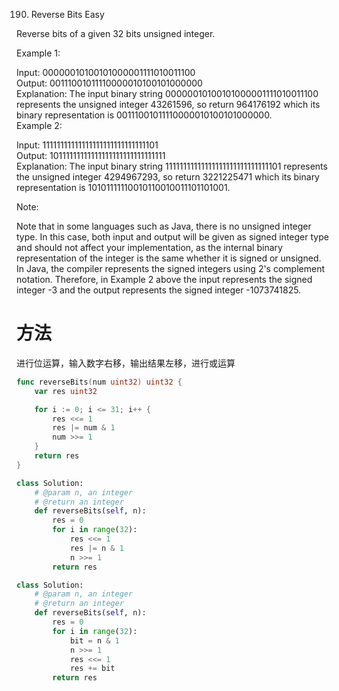 190. Reverse Bits
Easy

Reverse bits of a given 32 bits unsigned integer.



Example 1:

Input: 00000010100101000001111010011100  
Output: 00111001011110000010100101000000  
Explanation: The input binary string   00000010100101000001111010011100 represents the unsigned integer 43261596, so return 964176192 which its binary representation is 00111001011110000010100101000000.  
Example 2:

Input: 11111111111111111111111111111101  
Output: 10111111111111111111111111111111  
Explanation: The input binary string 11111111111111111111111111111101 represents the unsigned integer 4294967293, so return 3221225471 which its binary representation is 10101111110010110010011101101001.


Note:

Note that in some languages such as Java, there is no unsigned integer type. In this case, both input and output will be given as signed integer type and should not affect your implementation, as the internal binary representation of the integer is the same whether it is signed or unsigned.  
In Java, the compiler represents the signed integers using 2's complement notation. Therefore, in Example 2 above the input represents the signed integer -3 and the output represents the signed integer -1073741825.

# 方法
 进行位运算，输入数字右移，输出结果左移，进行或运算


```go
func reverseBits(num uint32) uint32 {
	var res uint32

	for i := 0; i <= 31; i++ {
		res <<= 1
		res |= num & 1
		num >>= 1
	}
	return res
}
```

```python
class Solution:
    # @param n, an integer
    # @return an integer
    def reverseBits(self, n):
        res = 0
        for i in range(32):
            res <<= 1
            res |= n & 1
            n >>= 1
        return res
```

```python
class Solution:
    # @param n, an integer
    # @return an integer
    def reverseBits(self, n):
        res = 0
        for i in range(32):
            bit = n & 1
            n >>= 1
            res <<= 1
            res += bit
        return res
```
